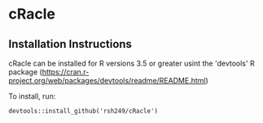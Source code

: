# cRacle
## Installation Instructions

cRacle can be installed for R versions 3.5 or greater usint the 'devtools' R package (https://cran.r-project.org/web/packages/devtools/readme/README.html)

To install, run:

```{R}
devtools::install_github('rsh249/cRacle')
```
